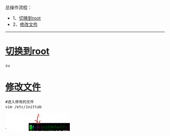 总操作流程：
- 1、[切换到root](#Linux-01)
- 2、[修改文件](#Linux-02)

----------
# <a name="Linux-01" href="#" >切换到root</a>
```
su
```
# <a name="Linux-02" href="#" >修改文件</a>
```
#进入修改的文件
vim /etc/inittab 
```
![](image/12-1.png)